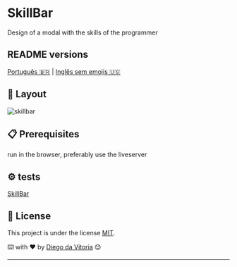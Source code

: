 # SkillBar
Design of a modal with the skills of the programmer

## README versions

[Português 🇧🇷](./README.md)  |  [Inglês sem emojis 🇺🇸](./README-en.md)

## 🎨 Layout


<a>
   <img alt = "skillbar" title = "# skillbar" src = "./ assets / banner.JPG" />
</a>


## 📋 Prerequisites

run in the browser, preferably use the liveserver


## ⚙️ tests

[SkillBar](https://www.linkedin.com/in/diego-da-vitoria/)

## 📝 License

This project is under the license [MIT](./LICENSE).

⌨️ with ❤️ by [Diego da Vitoria](https://www.linkedin.com/in/diego-da-vitoria/) 😊

---